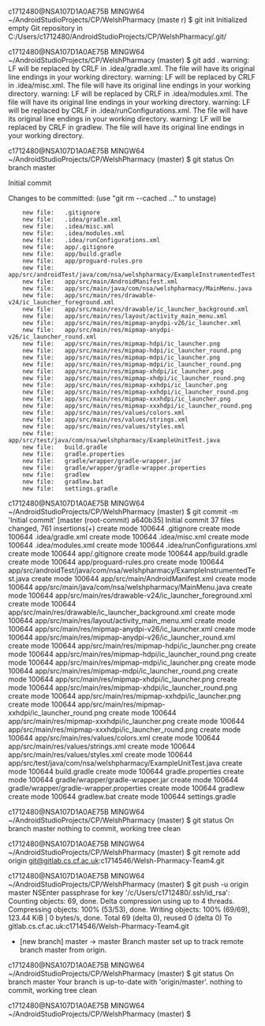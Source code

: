 
c1712480@NSA107D1A0AE75B MINGW64 ~/AndroidStudioProjects/CP/WelshPharmacy (maste                             r)
$ git init
Initialized empty Git repository in C:/Users/c1712480/AndroidStudioProjects/CP/WelshPharmacy/.git/

c1712480@NSA107D1A0AE75B MINGW64 ~/AndroidStudioProjects/CP/WelshPharmacy (master)
$ git add .
warning: LF will be replaced by CRLF in .idea/gradle.xml.
The file will have its original line endings in your working directory.
warning: LF will be replaced by CRLF in .idea/misc.xml.
The file will have its original line endings in your working directory.
warning: LF will be replaced by CRLF in .idea/modules.xml.
The file will have its original line endings in your working directory.
warning: LF will be replaced by CRLF in .idea/runConfigurations.xml.
The file will have its original line endings in your working directory.
warning: LF will be replaced by CRLF in gradlew.
The file will have its original line endings in your working directory.

c1712480@NSA107D1A0AE75B MINGW64 ~/AndroidStudioProjects/CP/WelshPharmacy (master)
$ git status
On branch master

Initial commit

Changes to be committed:
  (use "git rm --cached <file>..." to unstage)

        new file:   .gitignore
        new file:   .idea/gradle.xml
        new file:   .idea/misc.xml
        new file:   .idea/modules.xml
        new file:   .idea/runConfigurations.xml
        new file:   app/.gitignore
        new file:   app/build.gradle
        new file:   app/proguard-rules.pro
        new file:   app/src/androidTest/java/com/nsa/welshpharmacy/ExampleInstrumentedTest.java
        new file:   app/src/main/AndroidManifest.xml
        new file:   app/src/main/java/com/nsa/welshpharmacy/MainMenu.java
        new file:   app/src/main/res/drawable-v24/ic_launcher_foreground.xml
        new file:   app/src/main/res/drawable/ic_launcher_background.xml
        new file:   app/src/main/res/layout/activity_main_menu.xml
        new file:   app/src/main/res/mipmap-anydpi-v26/ic_launcher.xml
        new file:   app/src/main/res/mipmap-anydpi-v26/ic_launcher_round.xml
        new file:   app/src/main/res/mipmap-hdpi/ic_launcher.png
        new file:   app/src/main/res/mipmap-hdpi/ic_launcher_round.png
        new file:   app/src/main/res/mipmap-mdpi/ic_launcher.png
        new file:   app/src/main/res/mipmap-mdpi/ic_launcher_round.png
        new file:   app/src/main/res/mipmap-xhdpi/ic_launcher.png
        new file:   app/src/main/res/mipmap-xhdpi/ic_launcher_round.png
        new file:   app/src/main/res/mipmap-xxhdpi/ic_launcher.png
        new file:   app/src/main/res/mipmap-xxhdpi/ic_launcher_round.png
        new file:   app/src/main/res/mipmap-xxxhdpi/ic_launcher.png
        new file:   app/src/main/res/mipmap-xxxhdpi/ic_launcher_round.png
        new file:   app/src/main/res/values/colors.xml
        new file:   app/src/main/res/values/strings.xml
        new file:   app/src/main/res/values/styles.xml
        new file:   app/src/test/java/com/nsa/welshpharmacy/ExampleUnitTest.java
        new file:   build.gradle
        new file:   gradle.properties
        new file:   gradle/wrapper/gradle-wrapper.jar
        new file:   gradle/wrapper/gradle-wrapper.properties
        new file:   gradlew
        new file:   gradlew.bat
        new file:   settings.gradle


c1712480@NSA107D1A0AE75B MINGW64 ~/AndroidStudioProjects/CP/WelshPharmacy (master)
$ git commit -m 'Initial commit'
[master (root-commit) a640b35] Initial commit
 37 files changed, 761 insertions(+)
 create mode 100644 .gitignore
 create mode 100644 .idea/gradle.xml
 create mode 100644 .idea/misc.xml
 create mode 100644 .idea/modules.xml
 create mode 100644 .idea/runConfigurations.xml
 create mode 100644 app/.gitignore
 create mode 100644 app/build.gradle
 create mode 100644 app/proguard-rules.pro
 create mode 100644 app/src/androidTest/java/com/nsa/welshpharmacy/ExampleInstrumentedTest.java
 create mode 100644 app/src/main/AndroidManifest.xml
 create mode 100644 app/src/main/java/com/nsa/welshpharmacy/MainMenu.java
 create mode 100644 app/src/main/res/drawable-v24/ic_launcher_foreground.xml
 create mode 100644 app/src/main/res/drawable/ic_launcher_background.xml
 create mode 100644 app/src/main/res/layout/activity_main_menu.xml
 create mode 100644 app/src/main/res/mipmap-anydpi-v26/ic_launcher.xml
 create mode 100644 app/src/main/res/mipmap-anydpi-v26/ic_launcher_round.xml
 create mode 100644 app/src/main/res/mipmap-hdpi/ic_launcher.png
 create mode 100644 app/src/main/res/mipmap-hdpi/ic_launcher_round.png
 create mode 100644 app/src/main/res/mipmap-mdpi/ic_launcher.png
 create mode 100644 app/src/main/res/mipmap-mdpi/ic_launcher_round.png
 create mode 100644 app/src/main/res/mipmap-xhdpi/ic_launcher.png
 create mode 100644 app/src/main/res/mipmap-xhdpi/ic_launcher_round.png
 create mode 100644 app/src/main/res/mipmap-xxhdpi/ic_launcher.png
 create mode 100644 app/src/main/res/mipmap-xxhdpi/ic_launcher_round.png
 create mode 100644 app/src/main/res/mipmap-xxxhdpi/ic_launcher.png
 create mode 100644 app/src/main/res/mipmap-xxxhdpi/ic_launcher_round.png
 create mode 100644 app/src/main/res/values/colors.xml
 create mode 100644 app/src/main/res/values/strings.xml
 create mode 100644 app/src/main/res/values/styles.xml
 create mode 100644 app/src/test/java/com/nsa/welshpharmacy/ExampleUnitTest.java
 create mode 100644 build.gradle
 create mode 100644 gradle.properties
 create mode 100644 gradle/wrapper/gradle-wrapper.jar
 create mode 100644 gradle/wrapper/gradle-wrapper.properties
 create mode 100644 gradlew
 create mode 100644 gradlew.bat
 create mode 100644 settings.gradle

c1712480@NSA107D1A0AE75B MINGW64 ~/AndroidStudioProjects/CP/WelshPharmacy (master)
$ git status
On branch master
nothing to commit, working tree clean

c1712480@NSA107D1A0AE75B MINGW64 ~/AndroidStudioProjects/CP/WelshPharmacy (master)
$ git remote add origin git@gitlab.cs.cf.ac.uk:c1714546/Welsh-Pharmacy-Team4.git

c1712480@NSA107D1A0AE75B MINGW64 ~/AndroidStudioProjects/CP/WelshPharmacy (master)
$ git push -u origin master
NSEnter passphrase for key '/c/Users/c1712480/.ssh/id_rsa':
Counting objects: 69, done.
Delta compression using up to 4 threads.
Compressing objects: 100% (53/53), done.
Writing objects: 100% (69/69), 123.44 KiB | 0 bytes/s, done.
Total 69 (delta 0), reused 0 (delta 0)
To gitlab.cs.cf.ac.uk:c1714546/Welsh-Pharmacy-Team4.git
 * [new branch]      master -> master
Branch master set up to track remote branch master from origin.

c1712480@NSA107D1A0AE75B MINGW64 ~/AndroidStudioProjects/CP/WelshPharmacy (master)
$ git status
On branch master
Your branch is up-to-date with 'origin/master'.
nothing to commit, working tree clean

c1712480@NSA107D1A0AE75B MINGW64 ~/AndroidStudioProjects/CP/WelshPharmacy (master)
$
